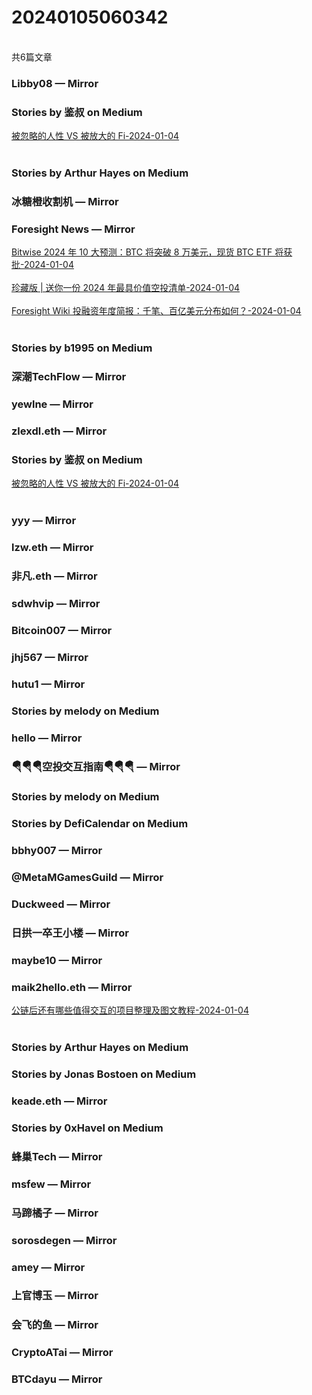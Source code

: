 <h1>20240105060342</h1><br/>共6篇文章




###  Libby08 — Mirror









###  Stories by 鉴叔 on Medium

<a target=_blank rel=nofollow href="https://medium.com/@jianshubiji/%E8%A2%AB%E5%BF%BD%E7%95%A5%E7%9A%84%E4%BA%BA%E6%80%A7-vs-%E8%A2%AB%E6%94%BE%E5%A4%A7%E7%9A%84-fi-d7a79642c27d?source=rss-bed923b52d0b------2" >被忽略的人性 VS 被放大的 Fi-2024-01-04</a><br/><br/>







###  Stories by Arthur Hayes on Medium











###  冰糖橙收割机 — Mirror

















###  Foresight News — Mirror

<a target=_blank rel=nofollow href="https://mirror.xyz/foresightnews.eth/QQNjjyF8hnuEyMMLAaB8DXVuxN4_qBvLGbWmjVjaY2U" >Bitwise 2024 年 10 大预测：BTC 将突破 8 万美元，现货 BTC ETF 将获批-2024-01-04</a><br/><br/><a target=_blank rel=nofollow href="https://mirror.xyz/foresightnews.eth/IAClM3FX24_nofvKhOmGPu2IuFxe0luYG4ROGbVJVw0" >珍藏版 | 送你一份 2024 年最具价值空投清单-2024-01-04</a><br/><br/><a target=_blank rel=nofollow href="https://mirror.xyz/foresightnews.eth/0mW4cHLNvrLSvZU3Hd_H83xle-OyHwLYL_olH6WlOAY" >Foresight Wiki 投融资年度简报：千笔、百亿美元分布如何？-2024-01-04</a><br/><br/>







###  Stories by b1995 on Medium







###  深潮TechFlow — Mirror

















###  yewlne — Mirror













###  zlexdl.eth — Mirror











###  Stories by 鉴叔 on Medium

<a target=_blank rel=nofollow href="https://medium.com/@jianshubiji/%E8%A2%AB%E5%BF%BD%E7%95%A5%E7%9A%84%E4%BA%BA%E6%80%A7-vs-%E8%A2%AB%E6%94%BE%E5%A4%A7%E7%9A%84-fi-d7a79642c27d?source=rss-bed923b52d0b------2" >被忽略的人性 VS 被放大的 Fi-2024-01-04</a><br/><br/>







###  yyy — Mirror













###  lzw.eth — Mirror





















###  非凡.eth — Mirror















###  sdwhvip — Mirror



















###  Bitcoin007 — Mirror













###  jhj567 — Mirror









###  hutu1 — Mirror





















###  Stories by melody on Medium













###  hello — Mirror













###  🪂🪂🪂空投交互指南🪂🪂🪂 — Mirror







###  Stories by melody on Medium







###  Stories by DefiCalendar on Medium















###  bbhy007 — Mirror



















###  @MetaMGamesGuild — Mirror













###  Duckweed — Mirror









###  日拱一卒王小楼 — Mirror























###  maybe10 — Mirror





























###  maik2hello.eth — Mirror

<a target=_blank rel=nofollow href="https://mirror.xyz/0x65684B9D2B06469E88acfc1B88c65912F7BB795B/9JX6kLB9ujPDKmjk0CK_e_i7XU4Lh3FI6PeOPKSHcX8" >公链后还有哪些值得交互的项目整理及图文教程-2024-01-04</a><br/><br/>











###  Stories by Arthur Hayes on Medium









###  Stories by Jonas Bostoen on Medium







###  keade.eth — Mirror









###  Stories by 0xHavel on Medium









###  蜂巢Tech — Mirror











###  msfew — Mirror















###  马蹄橘子 — Mirror









###  sorosdegen — Mirror











###  amey — Mirror









###  上官博玉 — Mirror













###  会飞的鱼 — Mirror













###  CryptoATai — Mirror



















###  BTCdayu — Mirror





